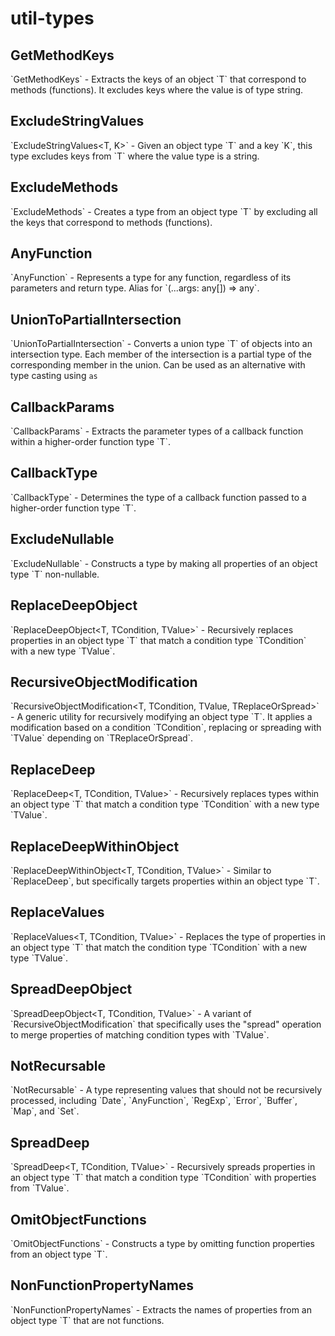 # util-types



## GetMethodKeys

\`GetMethodKeys<T>\` - Extracts the keys of an object \`T\` that correspond to methods (functions). It excludes keys where the value is of type string.

## ExcludeStringValues

\`ExcludeStringValues<T, K>\` - Given an object type \`T\` and a key \`K\`, this type excludes keys from \`T\` where the value type is a string.

## ExcludeMethods

\`ExcludeMethods<T>\` - Creates a type from an object type \`T\` by excluding all the keys that correspond to methods (functions).

## AnyFunction

\`AnyFunction\` - Represents a type for any function, regardless of its parameters and return type. Alias for \`(...args: any[]) => any\`.

## UnionToPartialIntersection

\`UnionToPartialIntersection<T>\` - Converts a union type \`T\` of objects into an intersection type. Each member of the intersection is a partial type of the corresponding member in the union. Can be used as an alternative with type casting using `as`

## CallbackParams

\`CallbackParams<T>\` - Extracts the parameter types of a callback function within a higher-order function type \`T\`.

## CallbackType

\`CallbackType<T>\` - Determines the type of a callback function passed to a higher-order function type \`T\`.

## ExcludeNullable

\`ExcludeNullable<T>\` - Constructs a type by making all properties of an object type \`T\` non-nullable.

## ReplaceDeepObject

\`ReplaceDeepObject<T, TCondition, TValue>\` - Recursively replaces properties in an object type \`T\` that match a condition type \`TCondition\` with a new type \`TValue\`.

## RecursiveObjectModification

\`RecursiveObjectModification<T, TCondition, TValue, TReplaceOrSpread>\` - A generic utility for recursively modifying an object type \`T\`. It applies a modification based on a condition \`TCondition\`, replacing or spreading with \`TValue\` depending on \`TReplaceOrSpread\`.

## ReplaceDeep

\`ReplaceDeep<T, TCondition, TValue>\` - Recursively replaces types within an object type \`T\` that match a condition type \`TCondition\` with a new type \`TValue\`.

## ReplaceDeepWithinObject

\`ReplaceDeepWithinObject<T, TCondition, TValue>\` - Similar to \`ReplaceDeep\`, but specifically targets properties within an object type \`T\`.

## ReplaceValues

\`ReplaceValues<T, TCondition, TValue>\` - Replaces the type of properties in an object type \`T\` that match the condition type \`TCondition\` with a new type \`TValue\`.

## SpreadDeepObject

\`SpreadDeepObject<T, TCondition, TValue>\` - A variant of \`RecursiveObjectModification\` that specifically uses the "spread" operation to merge properties of matching condition types with \`TValue\`.

## NotRecursable

\`NotRecursable\` - A type representing values that should not be recursively processed, including \`Date\`, \`AnyFunction\`, \`RegExp\`, \`Error\`, \`Buffer\`, \`Map\`, and \`Set\`.

## SpreadDeep

\`SpreadDeep<T, TCondition, TValue>\` - Recursively spreads properties in an object type \`T\` that match a condition type \`TCondition\` with properties from \`TValue\`.

## OmitObjectFunctions

\`OmitObjectFunctions<T>\` - Constructs a type by omitting function properties from an object type \`T\`.

## NonFunctionPropertyNames

\`NonFunctionPropertyNames<T>\` - Extracts the names of properties from an object type \`T\` that are not functions.